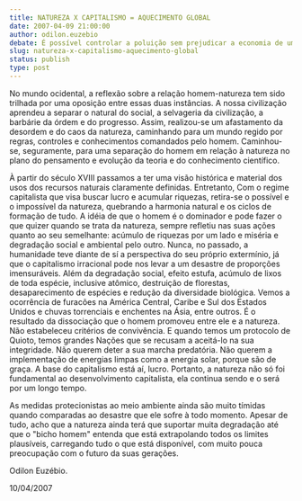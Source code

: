 ```yaml
---
title: NATUREZA X CAPITALISMO = AQUECIMENTO GLOBAL
date: 2007-04-09 21:00:00
author: odilon.euzebio
debate: É possível controlar a poluição sem prejudicar a economia de um país?
slug: natureza-x-capitalismo-aquecimento-global
status: publish 
type: post
---
```


No mundo ocidental, a reflexão sobre a relação homem-natureza tem sido trilhada por uma oposição entre essas duas instâncias. A nossa civilização aprendeu a separar o natural do social, a selvageria da civilização, a barbárie da órdem e do progresso. Assim, realizou-se um afastamento da desordem e do caos da natureza, caminhando para um mundo regido por regras, controles e conhecimentos comandados pelo homem. Caminhou-se, seguramente, para uma separação do homem em relação à natureza no plano do pensamento e evolução da teoria e do conhecimento científico.   

  

À partir do século XVIII passamos a ter uma visão histórica e material dos usos dos recursos naturais claramente definidas. Entretanto, Com o regime capitalista que visa buscar lucro e acumular riquezas, retira-se o possível e o impossível da natureza, quebrando a harmonia natural e os ciclos de formação de tudo. A idéia de que o homem é o dominador e pode fazer o que quizer quando se trata da natureza, sempre refletiu nas suas ações quanto ao seu semelhante: acúmulo de riquezas por um lado e miséria e degradação social e ambiental pelo outro. Nunca, no passado, a humanidade teve diante de sí a perspectiva do seu próprio extermínio, já que o capitalismo irracional pode nos levar a um desastre de proporções imensuráveis. Além da degradação social, efeito estufa, acúmulo de lixos de toda espécie, inclusive atômico, destruição de florestas, desaparecimento de espécies e redução da diversidade biológica. Vemos a ocorrência de furacões na América Central, Caribe e Sul dos Estados Unidos e chuvas torrenciais e enchentes na Ásia, entre outros. É o resultado da dissociação que o homem promoveu entre ele e a natureza. Não estabeleceu critérios de convivência. E quando temos um protocolo de Quioto, temos grandes Nações que se recusam a aceitá-lo na sua integridade. Não querem deter a sua marcha predatória. Não querem a implementação de energias limpas como a energia solar, porque são de graça. A base do capitalismo está aí, lucro. Portanto, a natureza não só foi fundamental ao desenvolvimento capitalista, ela continua sendo e o será por um longo tempo.  

  

As medidas protecionistas ao meio ambiente ainda são muito tímidas quando comparadas ao desastre que ele sofre à todo momento. Apesar de tudo, acho que a natureza ainda terá que suportar muita degradação até que o "bicho homem" entenda que está extrapolando todos os limites plausíveis, carregando tudo o que está disponível, com muito pouca preocupação com o futuro da suas gerações.   

  

Odilon Euzébio.  

10/04/2007
